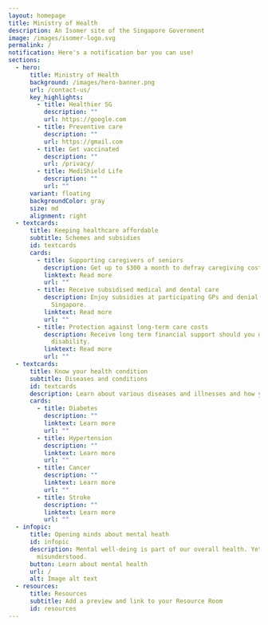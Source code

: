 ```yaml
---
layout: homepage
title: Ministry of Health
description: An Isomer site of the Singapore Government
image: /images/isomer-logo.svg
permalink: /
notification: Here's a notification bar you can use!
sections:
  - hero:
      title: Ministry of Health
      background: /images/hero-banner.png
      url: /contact-us/
      key_highlights:
        - title: Healthier SG
          description: ""
          url: https://google.com
        - title: Preventive care
          description: ""
          url: https://gmail.com
        - title: Get vaccinated
          description: ""
          url: /privacy/
        - title: MediShield Life
          description: ""
          url: ""
      variant: floating
      backgroundColor: gray
      size: md
      alignment: right
  - textcards:
      title: Keeping healthcare affordable
      subtitle: Schemes and subsidies
      id: textcards
      cards:
        - title: Supporting caregivers of seniors
          description: Get up to $300 a month to defray caregiving costs.
          linktext: Read more
          url: ""
        - title: Receive subsidised medical and dental care
          description: Enjoy subsidies at participating GPs and denial clinics across
            Singapore.
          linktext: Read more
          url: ""
        - title: Protection against long-term care costs
          description: Receive long term financial support should you develop severe
            disability.
          linktext: Read more
          url: ""
  - textcards:
      title: Know your health condition
      subtitle: Diseases and conditions
      id: textcards
      description: Learn about various diseases and illnesses and how you can manage them
      cards:
        - title: Diabetes
          description: ""
          linktext: Learn more
          url: ""
        - title: Hypertension
          description: ""
          linktext: Learn more
          url: ""
        - title: Cancer
          description: ""
          linktext: Learn more
          url: ""
        - title: Stroke
          description: ""
          linktext: Learn more
          url: ""
  - infopic:
      title: Opening minds about mental heath
      id: infopic
      description: Mental well-deing is part of our overall health. Yet, it is often
        misunderstood.
      button: Learn about mental health
      url: /
      alt: Image alt text
  - resources:
      title: Resources
      subtitle: Add a preview and link to your Resource Room
      id: resources
---
```

